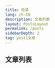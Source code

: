 ```yaml
---
title: 目录
lang: zh-CN
description: 文章列表
layout: PostsLayout
permalink: /posts
sidebarDepth: 2
tag: post|文章
---
```


## 文章列表


